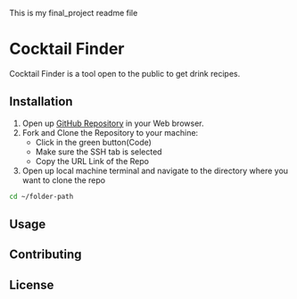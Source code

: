 This is my final_project readme file

# Cocktail Finder

Cocktail Finder is a tool open to the public to get drink recipes.

## Installation

1. Open up [GitHub Repository](https://github.com/Jsebas0721/phase-1-final-project-cocktail-finder) in your Web browser.
2. Fork and Clone the Repository to your machine:
   - Click in the green button(Code)
   - Make sure the SSH tab is selected 
   - Copy the URL Link of the Repo 
3. Open up local machine terminal and navigate to the directory where you want to clone the repo
```bash
cd ~/folder-path
```


## Usage


## Contributing


## License
